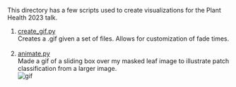 This directory has a few scripts used to create visualizations for the Plant Health 2023 talk. <br>

1. [create_gif.py]() <br>
Creates a .gif given a set of files. Allows for customization of fade times. <br><br>
2. [animate.py]()<br>
Made a gif of a sliding box over my masked leaf image to illustrate patch classification from a larger image. <br>
![gif](patch_animation.gif)
